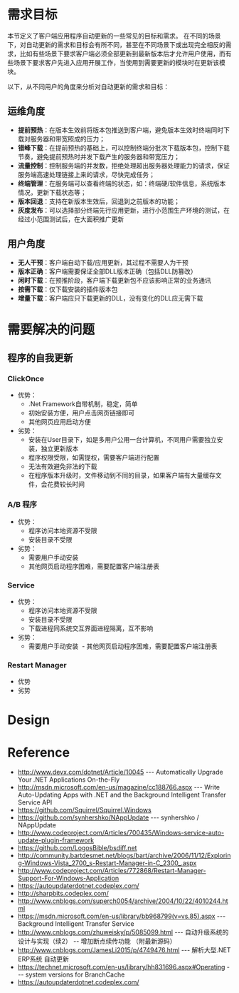 # 需求目标
本节定义了客户端应用程序自动更新的一些常见的目标和需求。 在不同的场景下，对自动更新的需求和目标会有所不同，甚至在不同场景下或出现完全相反的需求，比如有些场景下要求客户端必须全部更新到最新版本后才允许用户使用，而有些场景下要求客户先进入应用开展工作，当使用到需要更新的模块时在更新该模块。

以下，从不同用户的角度来分析对自动更新的需求和目标：

## 运维角度
* **提前预热**：在版本生效前将版本包推送到客户端，避免版本生效时终端同时下载对服务器和带宽照成的压力；
* **错峰下载**：在提前预热的基础上，可以控制终端分批次下载版本包，控制下载节奏，避免提前预热时并发下载产生的服务器和带宽压力；
* **流量控制**：控制服务端的并发数，拒绝处理超出服务器处理能力的请求，保证服务端高速处理链接上来的请求，尽快完成任务；
* **终端管理**：在服务端可以查看终端的状态，如：终端硬/软件信息，系统版本情况，更新下载状态等；
* **版本回退**：支持在新版本生效后，回退到之前版本的功能；
* **灰度发布**：可以选择部分终端先行应用更新，进行小范围生产环境的测试，在经过小范围测试后，在大面积推广更新

## 用户角度
* **无人干预**：客户端自动下载/应用更新，其过程不需要人为干预
* **版本正确**：客户端需要保证全部DLL版本正确（包括DLL防篡改）
* **闲时下载**：在预推阶段，客户端下载更新包不应该影响正常的业务通讯
* **按需下载**：仅下载安装的插件版本包
* **增量下载**：客户端应只下载更新的DLL，没有变化的DLL应无需下载

# 需要解决的问题
## 程序的自我更新
### ClickOnce
* 优势：
  - .Net Framework自带机制，稳定，简单
  - 初始安装方便，用户点击网页链接即可
  - 其他网页应用启动方便
* 劣势：
  - 安装在User目录下，如是多用户公用一台计算机，不同用户需要独立安装，独立更新版本
  - 程序权限受限，如需提权，需要客户端进行配置
  - 无法有效避免非法的下载
  - 在程序版本升级时，文件移动到不同的目录，如果客户端有大量缓存文件，会花费较长时间
### A/B 程序
* 优势：
  - 程序访问本地资源不受限
  - 安装目录不受限
* 劣势：
  - 需要用户手动安装
  - 其他网页启动程序困难，需要配置客户端注册表
### Service
* 优势：
  - 程序访问本地资源不受限
  - 安装目录不受限
  - 下载进程同系统交互界面进程隔离，互不影响
* 劣势：
  - 需要用户手动安装
  - 其他网页启动程序困难，需要配置客户端注册表
### Restart Manager
* 优势
* 劣势
# Design

# Reference
* http://www.devx.com/dotnet/Article/10045 --- Automatically Upgrade Your .NET Applications On-the-Fly
* http://msdn.microsoft.com/en-us/magazine/cc188766.aspx --- Write Auto-Updating Apps with .NET and the Background Intelligent Transfer Service API
* https://github.com/Squirrel/Squirrel.Windows 
* https://github.com/synhershko/NAppUpdate --- synhershko  / NAppUpdate 
* http://www.codeproject.com/Articles/700435/Windows-service-auto-update-plugin-framework
* https://github.com/LogosBible/bsdiff.net
* http://community.bartdesmet.net/blogs/bart/archive/2006/11/12/Exploring-Windows-Vista_2700_s-Restart-Manager-in-C_2300_.aspx
* http://www.codeproject.com/Articles/772868/Restart-Manager-Support-For-Windows-Application
* https://autoupdaterdotnet.codeplex.com/
* http://sharpbits.codeplex.com/
* http://www.cnblogs.com/superch0054/archive/2004/10/22/4010244.html
* https://msdn.microsoft.com/en-us/library/bb968799(v=vs.85).aspx --- Background Intelligent Transfer Service 
* http://www.cnblogs.com/zhuweisky/p/5085099.html --- 自动升级系统的设计与实现（续2） -- 增加断点续传功能 （附最新源码） 
* http://www.cnblogs.com/JamesLi2015/p/4749476.html --- 解析大型.NET ERP系统 自动更新 
* https://technet.microsoft.com/en-us/library/hh831696.aspx#Operating --- system versions for BranchCache
* https://autoupdaterdotnet.codeplex.com/

